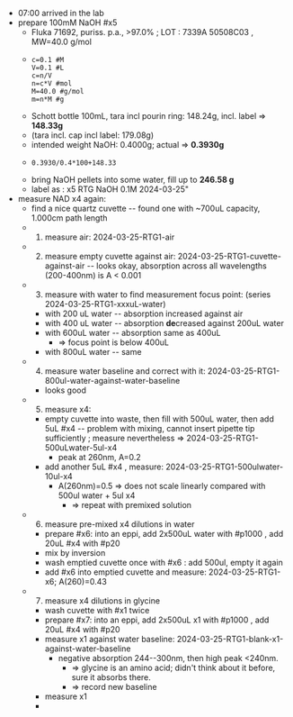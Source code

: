 - 07:00 arrived in the lab
- prepare 100mM NaOH #x5
	- Fluka 71692, puriss. p.a., >97.0% ; LOT : 7339A 50508C03 , MW=40.0 g/mol
	- ```calc
	  c=0.1 #M
	  V=0.1 #L
	  c=n/V
	  n=c*V #mol
	  M=40.0 #g/mol
	  m=n*M #g
	  ```
	- Schott bottle 100mL, tara incl pourin ring: 148.24g, incl. label => **148.33g**
	- (tara incl. cap incl label: 179.08g)
	- intended weight NaOH: 0.4000g; actual => **0.3930g**
	- ```calc
	  0.3930/0.4*100+148.33
	  ```
	- bring NaOH pellets into some water, fill up to **246.58 g**
	- label as : x5 RTG NaOH 0.1M 2024-03-25"
- measure NAD x4 again:
	- find a nice quartz cuvette -- found one with ~700uL capacity, 1.000cm path length
	- 1. measure air: 2024-03-25-RTG1-air
	- 2. measure empty cuvette against air: 2024-03-25-RTG1-cuvette-against-air -- looks okay, absorption across all wavelengths (200-400nm) is A < 0.001
	- 3. measure with water to find measurement focus point: (series 2024-03-25-RTG1-xxxuL-water)
		- with 200 uL water -- absorption increased against air
		- with 400 uL water -- absorption **de**creased against 200uL water
		- with 600uL water -- absorption same as 400uL
			- => focus point is below 400uL
		- with 800uL water -- same
	- 4. measure water baseline and correct with it: 2024-03-25-RTG1-800ul-water-against-water-baseline
		- looks good
	- 5. measure x4:
		- empty cuvette into waste, then fill with 500uL water, then add 5uL #x4 -- problem with mixing, cannot insert pipette tip sufficiently ; measure nevertheless => 2024-03-25-RTG1-500uLwater-5ul-x4
			- peak at 260nm, A=0.2
		- add another 5uL #x4 , measure: 2024-03-25-RTG1-500ulwater-10ul-x4
			- A(260nm)=0.5 => does not scale linearly compared with 500ul water + 5ul x4
				- => repeat with premixed solution
	- 6. measure pre-mixed x4 dilutions in water
		- prepare #x6: into an eppi, add 2x500uL water with #p1000 , add 20uL #x4 with #p20
		- mix by inversion
		- wash emptied cuvette once with #x6 : add 500ul, empty it again
		- add #x6 into emptied cuvette and measure: 2024-03-25-RTG1-x6; A(260)=0.43
	- 7. measure x4 dilutions in glycine
		- wash cuvette with #x1 twice
		- prepare #x7: into an eppi, add 2x500uL x1 with #p1000 , add 20uL #x4 with #p20
		- measure x1 against water baseline: 2024-03-25-RTG1-blank-x1-against-water-baseline
			- negative absorption 244--300nm, then high peak <240nm.
				- => glycine is an amino acid; didn't think about it before, sure it absorbs there.
				- => record new baseline
		- measure x1
		-